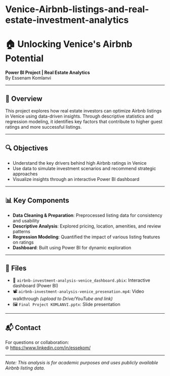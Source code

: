 # Venice-Airbnb-listings-and-real-estate-investment-analytics

# 🏠 Unlocking Venice's Airbnb Potential

**Power BI Project | Real Estate Analytics**  
By Essenam Komlanvi

---

## 📌 Overview

This project explores how real estate investors can optimize Airbnb listings in Venice using data-driven insights. Through descriptive statistics and regression modeling, it identifies key factors that contribute to higher guest ratings and more successful listings.

---

## 🔍 Objectives

- Understand the key drivers behind high Airbnb ratings in Venice
- Use data to simulate investment scenarios and recommend strategic approaches
- Visualize insights through an interactive Power BI dashboard

---

## 📊 Key Components

- **Data Cleaning & Preparation**: Preprocessed listing data for consistency and usability  
- **Descriptive Analysis**: Explored pricing, location, amenities, and review patterns  
- **Regression Modeling**: Quantified the impact of various listing features on ratings  
- **Dashboard**: Built using Power BI for dynamic exploration

---

## 📎 Files

- 📂 `airbnb-investment-analysis-venice_dashboard.pbix`: Interactive dashboard (Power BI)  
- 📽️ `airbnb-investment-analysis-venice_presenation.mp4`: Video walkthrough *(upload to Drive/YouTube and link)*  
- 🖼️ `Final Project KOMLANVI.pptx`: Slide presentation

---

## 📬 Contact

For questions or collaboration:   
🌐 https://www.linkedin.com/in/essekom/

---

*Note: This analysis is for academic purposes and uses publicly available Airbnb listing data.*
